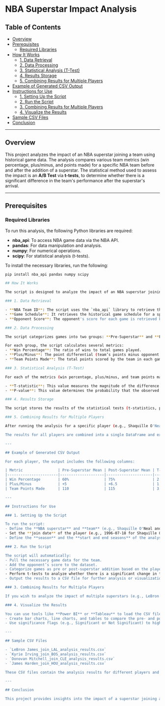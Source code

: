 # NBA Superstar Impact Analysis

## Table of Contents
- [Overview](#overview)
- [Prerequisites](#prerequisites)
  - [Required Libraries](#required-libraries)
- [How It Works](#how-it-works)
  - [1. Data Retrieval](#1-data-retrieval)
  - [2. Data Processing](#2-data-processing)
  - [3. Statistical Analysis (T-Test)](#3-statistical-analysis-t-test)
  - [4. Results Storage](#4-results-storage)
  - [5. Combining Results for Multiple Players](#5-combining-results-for-multiple-players)
- [Example of Generated CSV Output](#example-of-generated-csv-output)
- [Instructions for Use](#instructions-for-use)
  - [1. Setting Up the Script](#1-setting-up-the-script)
  - [2. Run the Script](#2-run-the-script)
  - [3. Combining Results for Multiple Players](#3-combining-results-for-multiple-players)
  - [4. Visualize the Results](#4-visualize-the-results)
- [Sample CSV Files](#sample-csv-files)
- [Conclusion](#conclusion)

---

## Overview

This project analyzes the impact of an NBA superstar joining a team using historical game data. The analysis compares various team metrics (win percentage, plus/minus, and points made) for a specific NBA team before and after the addition of a superstar. The statistical method used to assess the impact is an **A/B Test** via **t-tests**, to determine whether there is a significant difference in the team's performance after the superstar's arrival.

---

## Prerequisites

### Required Libraries

To run this analysis, the following Python libraries are required:

- **nba_api**: To access NBA game data via the NBA API.
- **pandas**: For data manipulation and analysis.
- **numpy**: For numerical operations.
- **scipy**: For statistical analysis (t-tests).

To install the necessary libraries, run the following:

```bash
pip install nba_api pandas numpy scipy

## How It Works

The script is designed to analyze the impact of an NBA superstar joining a team over a specified period. The process can be broken down into several key steps:

### 1. Data Retrieval

- **NBA Team ID**: The script uses the `nba_api` library to retrieve the NBA team ID based on the team name.
- **Game Schedule**: It retrieves the historical game schedule for a specified time frame (e.g., 1995-1997) using the `LeagueGameFinder` endpoint.
- **Opponent Score**: The opponent's score for each game is retrieved by filtering the games using the `GAME_ID` and the team's abbreviation.

### 2. Data Processing

The script categorizes games into two groups: **Pre-Superstar** and **Post-Superstar**. This categorization is based on the player's join date (e.g., for Shaquille O'Neal, it is 1996-07-18).

For each group, the script calculates several metrics:
- **Win Percentage**: The ratio of wins to total games played.
- **Plus/Minus**: The point differential (team’s points minus opponent’s points).
- **Team Points Made**: The total points scored by the team in each game.

### 3. Statistical Analysis (T-Test)

For each of the metrics (win percentage, plus/minus, and team points made), a **t-test** is performed to determine if there is a significant difference between the **Pre-Superstar** and **Post-Superstar** groups.

- **T-statistic**: This value measures the magnitude of the difference between the two groups relative to their variance.
- **P-value**: This value determines the probability that the observed difference is due to random chance. A low p-value (typically less than 0.05) indicates that the difference is statistically significant.

### 4. Results Storage

The script stores the results of the statistical tests (t-statistics, p-values, and significance) in a **DataFrame** and then exports this DataFrame to a **CSV file** for further analysis or visualization.

### 5. Combining Results for Multiple Players

After running the analysis for a specific player (e.g., Shaquille O'Neal), the script can be used to analyze other players (e.g., LeBron James, Kyrie Irving, Donovan Mitchell, etc.).

The results for all players are combined into a single DataFrame and exported to a CSV file for use in visualization tools like **Power BI**.

---

## Example of Generated CSV Output

For each player, the output includes the following columns:

| Metric                | Pre-Superstar Mean | Post-Superstar Mean | T-statistic | P-value | Significance |
|-----------------------|--------------------|---------------------|-------------|---------|--------------|
| Win Percentage        | 60%                | 75%                 | 2.1         | 0.03    | Significant  |
| Plus/Minus            | +5                 | +6.5                | 1.8         | 0.05    | Significant  |
| Team Points Made      | 110                | 115                 | 3.0         | 0.01    | Significant  |

---

## Instructions for Use

### 1. Setting Up the Script

To run the script:
- Define the **NBA superstar** and **team** (e.g., Shaquille O'Neal and the Los Angeles Lakers).
- Set the **join date** of the player (e.g., 1996-07-18 for Shaquille O'Neal).
- Define the **season** and the **start and end seasons** of the analysis.

### 2. Run the Script

The script will automatically:
- Pull the necessary game data for the team.
- Add the opponent’s score to the dataset.
- Categorize games as pre or post-superstar addition based on the player's join date.
- Perform t-tests to analyze whether there is a significant change in team performance after the superstar's arrival.
- Output the results to a CSV file for further analysis or visualization.

### 3. Combining Results for Multiple Players

If you wish to analyze the impact of multiple superstars (e.g., LeBron James, Kyrie Irving), simply repeat the process for each player and combine the results into a single CSV file using the provided code at the end of the script.

### 4. Visualize the Results

You can use tools like **Power BI** or **Tableau** to load the CSV files and visualize the results:
- Create bar charts, line charts, and tables to compare the pre- and post-superstar performance metrics for each player.
- Use significance flags (e.g., Significant or Not Significant) to highlight the important changes in performance.

---

## Sample CSV Files

- `LeBron James_join_LAL_analysis_results.csv`
- `Kyrie Irving_join_BOS_analysis_results.csv`
- `Donovan Mitchell_join_CLE_analysis_results.csv`
- `James Harden_join_HOU_analysis_results.csv`

These CSV files contain the analysis results for different players and can be combined for comparison.

---

## Conclusion

This project provides insights into the impact of a superstar joining an NBA team, with a focus on key performance metrics. The statistical analysis through **t-tests** helps determine whether the changes in team performance (such as win percentage, plus/minus, and points made) are statistically significant. The resulting data can be used for in-depth visual analysis in **Power BI** or **Tableau**, providing a clear understanding of the impact of star players on team performance.
